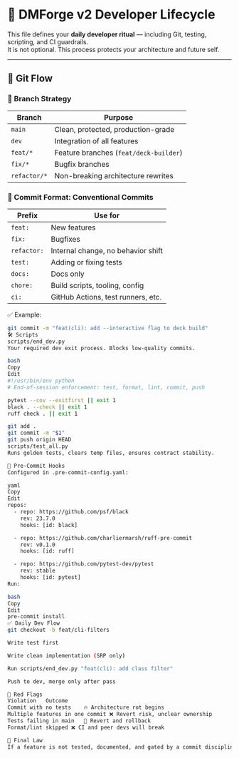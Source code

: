 # 🧪 DMForge v2 Developer Lifecycle

This file defines your **daily developer ritual** — including Git, testing, scripting, and CI guardrails.  
It is not optional. This process protects your architecture and future self.

---

## 🧬 Git Flow

### 🔀 Branch Strategy

| Branch | Purpose |
|--------|---------|
| `main` | Clean, protected, production-grade |
| `dev` | Integration of all features |
| `feat/*` | Feature branches (`feat/deck-builder`) |
| `fix/*` | Bugfix branches |
| `refactor/*` | Non-breaking architecture rewrites |

### 🧾 Commit Format: Conventional Commits

| Prefix | Use for |
|--------|---------|
| `feat:` | New features |
| `fix:` | Bugfixes |
| `refactor:` | Internal change, no behavior shift |
| `test:` | Adding or fixing tests |
| `docs:` | Docs only |
| `chore:` | Build scripts, tooling, config |
| `ci:` | GitHub Actions, test runners, etc. |

✅ Example:
```bash
git commit -m "feat(cli): add --interactive flag to deck build"
🛠 Scripts
scripts/end_dev.py
Your required dev exit process. Blocks low-quality commits.

bash
Copy
Edit
#!/usr/bin/env python
# End-of-session enforcement: test, format, lint, commit, push

pytest --cov --exitfirst || exit 1
black . --check || exit 1
ruff check . || exit 1

git add .
git commit -m "$1"
git push origin HEAD
scripts/test_all.py
Runs golden tests, clears temp files, ensures contract stability.

📂 Pre-Commit Hooks
Configured in .pre-commit-config.yaml:

yaml
Copy
Edit
repos:
  - repo: https://github.com/psf/black
    rev: 23.7.0
    hooks: [id: black]

  - repo: https://github.com/charliermarsh/ruff-pre-commit
    rev: v0.1.0
    hooks: [id: ruff]

  - repo: https://github.com/pytest-dev/pytest
    rev: stable
    hooks: [id: pytest]
Run:

bash
Copy
Edit
pre-commit install
✅ Daily Dev Flow
git checkout -b feat/cli-filters

Write test first

Write clean implementation (SRP only)

Run scripts/end_dev.py "feat(cli): add class filter"

Push to dev, merge only after pass

🚨 Red Flags
Violation	Outcome
Commit with no tests	🔥 Architecture rot begins
Multiple features in one commit	❌ Revert risk, unclear ownership
Tests failing in main	🔻 Revert and rollback
Format/lint skipped	❌ CI and peer devs will break

🧠 Final Law
If a feature is not tested, documented, and gated by a commit discipline, it does not exist.